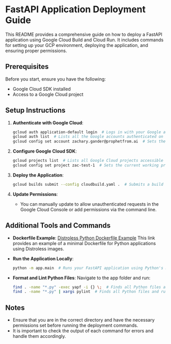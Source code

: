 # FastAPI Application Deployment Guide

This README provides a comprehensive guide on how to deploy a FastAPI application using Google Cloud Build and Cloud Run. It includes commands for setting up your GCP environment, deploying the application, and ensuring proper permissions.

## Prerequisites

Before you start, ensure you have the following:
- Google Cloud SDK installed
- Access to a Google Cloud project

## Setup Instructions

1. **Authenticate with Google Cloud**:
    ```bash
    gcloud auth application-default login  # Logs in with your Google account credentials and sets them as default for the CLI.
    gcloud auth list  # Lists all the Google accounts authenticated on this machine.
    gcloud config set account zachary.gander@prophetfrom.ai  # Sets the specific account to use for the GCP CLI.
    ```

2. **Configure Google Cloud SDK**:
    ```bash
    gcloud projects list  # Lists all Google Cloud projects accessible with your account.
    gcloud config set project zac-test-1  # Sets the current working project to 'zac-test-1'.
    ```

3. **Deploy the Application**:
    ```bash
    gcloud builds submit --config cloudbuild.yaml .  # Submits a build to Google Cloud Build using the configuration specified in 'cloudbuild.yaml'.
    ```

4. **Update Permissions**:
    - You can manually update to allow unauthenticated requests in the Google Cloud Console or add permissions via the command line.

## Additional Tools and Commands

- **Dockerfile Example**:
    [Distroless Python Dockerfile Example](https://github.com/GoogleContainerTools/distroless/blob/main/examples/python3-requirements/Dockerfile)
    This link provides an example of a minimal Dockerfile for Python applications using Distroless images.

- **Run the Application Locally**:
    ```bash
    python -m app.main  # Runs your FastAPI application using Python's module-execution mode from the root of the project.
    ```

- **Format and Lint Python Files**:
    Navigate to the app folder and run:
    ```bash
    find . -name "*.py" -exec yapf -i {} \;  # Finds all Python files and formats them in-place using yapf.
    find . -name "*.py" | xargs pylint  # Finds all Python files and runs pylint to check for style and logic errors.
    ```

## Notes

- Ensure that you are in the correct directory and have the necessary permissions set before running the deployment commands.
- It is important to check the output of each command for errors and handle them accordingly.

